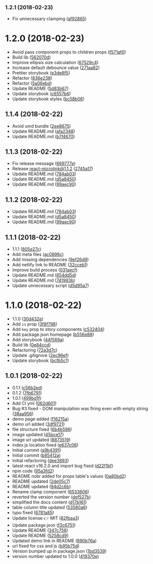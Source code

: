<a name="1.2.1"></a>
## <small>1.2.1 (2018-02-23)</small>

* Fix unnecessary clamping ([af92865](https://github.com/microlinkhq/nanoclamp/commit/af92865))



<a name="1.2.0"></a>
# 1.2.0 (2018-02-23)

* Avoid pass component props to children props ([f571af0](https://github.com/microlinkhq/nanoclamp/commit/f571af0))
* Build lib ([562070d](https://github.com/microlinkhq/nanoclamp/commit/562070d))
* Improve ellipsis size calculation ([67529c4](https://github.com/microlinkhq/nanoclamp/commit/67529c4))
* Increase default debounce value ([271aa82](https://github.com/microlinkhq/nanoclamp/commit/271aa82))
* Prettier storybook ([e3de8f5](https://github.com/microlinkhq/nanoclamp/commit/e3de8f5))
* Refactor ([836e238](https://github.com/microlinkhq/nanoclamp/commit/836e238))
* Refactor ([5a06ebd](https://github.com/microlinkhq/nanoclamp/commit/5a06ebd))
* Update README ([5d83b67](https://github.com/microlinkhq/nanoclamp/commit/5d83b67))
* Update storybook ([c6557b6](https://github.com/microlinkhq/nanoclamp/commit/c6557b6))
* Update storybook styles ([bc58b06](https://github.com/microlinkhq/nanoclamp/commit/bc58b06))



<a name="1.1.4"></a>
## 1.1.4 (2018-02-22)

* Avoid umd bundle ([2ee8675](https://github.com/microlinkhq/nanoclamp/commit/2ee8675))
* Update README.md ([afa2348](https://github.com/microlinkhq/nanoclamp/commit/afa2348))
* Update README.md ([b7f4670](https://github.com/microlinkhq/nanoclamp/commit/b7f4670))



<a name="1.1.3"></a>
## 1.1.3 (2018-02-22)

* Fix release message ([669777e](https://github.com/microlinkhq/nanoclamp/commit/669777e))
* Release react-microlink@1.1.2 ([2745a17](https://github.com/microlinkhq/nanoclamp/commit/2745a17))
* Update README.md ([784ab03](https://github.com/microlinkhq/nanoclamp/commit/784ab03))
* Update README.md ([d5a8450](https://github.com/microlinkhq/nanoclamp/commit/d5a8450))
* Update README.md ([99aec90](https://github.com/microlinkhq/nanoclamp/commit/99aec90))



<a name="1.1.2"></a>
## 1.1.2 (2018-02-22)

* Update README.md ([784ab03](https://github.com/microlinkhq/nanoclamp/commit/784ab03))
* Update README.md ([d5a8450](https://github.com/microlinkhq/nanoclamp/commit/d5a8450))
* Update README.md ([99aec90](https://github.com/microlinkhq/nanoclamp/commit/99aec90))



<a name="1.1.1"></a>
## 1.1.1 (2018-02-22)

* 1.1.1 ([805e27c](https://github.com/microlinkhq/nanoclamp/commit/805e27c))
* Add meta files ([ac0896c](https://github.com/microlinkhq/nanoclamp/commit/ac0896c))
* Add missing dependencies ([9ef26d9](https://github.com/microlinkhq/nanoclamp/commit/9ef26d9))
* Add netlify link to README ([32cceb1](https://github.com/microlinkhq/nanoclamp/commit/32cceb1))
* Improve build process ([031aecf](https://github.com/microlinkhq/nanoclamp/commit/031aecf))
* Update README.md ([654dd5d](https://github.com/microlinkhq/nanoclamp/commit/654dd5d))
* Update README.md ([741983b](https://github.com/microlinkhq/nanoclamp/commit/741983b))
* Update unnecessary script ([d5d95a7](https://github.com/microlinkhq/nanoclamp/commit/d5d95a7))



<a name="1.1.0"></a>
# 1.1.0 (2018-02-22)

* 1.1.0 ([30d432e](https://github.com/microlinkhq/nanoclamp/commit/30d432e))
* Add `is` prop ([3f8f798](https://github.com/microlinkhq/nanoclamp/commit/3f8f798))
* Add `key` prop to story components ([c532404](https://github.com/microlinkhq/nanoclamp/commit/c532404))
* Add package.json homepage ([b556e88](https://github.com/microlinkhq/nanoclamp/commit/b556e88))
* Add storybook ([44f569a](https://github.com/microlinkhq/nanoclamp/commit/44f569a))
* Build lib ([0e84ccd](https://github.com/microlinkhq/nanoclamp/commit/0e84ccd))
* Refactoring ([72a3d7c](https://github.com/microlinkhq/nanoclamp/commit/72a3d7c))
* Update .gitignore ([2ec96ef](https://github.com/microlinkhq/nanoclamp/commit/2ec96ef))
* Update storybook ([bcfb5c1](https://github.com/microlinkhq/nanoclamp/commit/bcfb5c1))



<a name="1.0.1"></a>
## 1.0.1 (2018-02-22)

* 0.1.1 ([c56b2ed](https://github.com/microlinkhq/nanoclamp/commit/c56b2ed))
* 0.1.2 ([7fb6791](https://github.com/microlinkhq/nanoclamp/commit/7fb6791))
* 1.0.1 ([499bd1f](https://github.com/microlinkhq/nanoclamp/commit/499bd1f))
* Add CI yml ([062d601](https://github.com/microlinkhq/nanoclamp/commit/062d601))
* Bug #3 fixed - DOM manipulation was firing even with empty string ([38aa956](https://github.com/microlinkhq/nanoclamp/commit/38aa956))
* demo page added ([f16215a](https://github.com/microlinkhq/nanoclamp/commit/f16215a))
* demo url added ([3df9721](https://github.com/microlinkhq/nanoclamp/commit/3df9721))
* file structure fixed ([6b4b596](https://github.com/microlinkhq/nanoclamp/commit/6b4b596))
* image updated ([45bce17](https://github.com/microlinkhq/nanoclamp/commit/45bce17))
* image url updated ([8873519](https://github.com/microlinkhq/nanoclamp/commit/8873519))
* index.js location fixed ([e637c06](https://github.com/microlinkhq/nanoclamp/commit/e637c06))
* Initial commit ([a9b4391](https://github.com/microlinkhq/nanoclamp/commit/a9b4391))
* Initial commit ([b85412a](https://github.com/microlinkhq/nanoclamp/commit/b85412a))
* Initial refactoring ([dee3893](https://github.com/microlinkhq/nanoclamp/commit/dee3893))
* latest react v16.2.0 and import bug fixed ([d22f1bf](https://github.com/microlinkhq/nanoclamp/commit/d22f1bf))
* npm code ([95a3fd2](https://github.com/microlinkhq/nanoclamp/commit/95a3fd2))
* README nobr added for props table's values ([0a80bd2](https://github.com/microlinkhq/nanoclamp/commit/0a80bd2))
* README updated ([2de05c7](https://github.com/microlinkhq/nanoclamp/commit/2de05c7))
* README updated ([94d2c6b](https://github.com/microlinkhq/nanoclamp/commit/94d2c6b))
* Rename clamp component ([6533606](https://github.com/microlinkhq/nanoclamp/commit/6533606))
* reverted the version number ([def527b](https://github.com/microlinkhq/nanoclamp/commit/def527b))
* simplified the docs content ([d17b161](https://github.com/microlinkhq/nanoclamp/commit/d17b161))
* table column title updated ([53580a6](https://github.com/microlinkhq/nanoclamp/commit/53580a6))
* typo fixed ([6781a85](https://github.com/microlinkhq/nanoclamp/commit/6781a85))
* Update license 👉 MIT ([82fbaa3](https://github.com/microlinkhq/nanoclamp/commit/82fbaa3))
* Update package.json ([f3c6751](https://github.com/microlinkhq/nanoclamp/commit/f3c6751))
* Update README ([347c756](https://github.com/microlinkhq/nanoclamp/commit/347c756))
* Update README ([5258cd9](https://github.com/microlinkhq/nanoclamp/commit/5258cd9))
* Updated demo link in README ([890b76a](https://github.com/microlinkhq/nanoclamp/commit/890b76a))
* url fixed for css and js ([b95b75d](https://github.com/microlinkhq/nanoclamp/commit/b95b75d))
* Version bumped up in package.json ([1bd3539](https://github.com/microlinkhq/nanoclamp/commit/1bd3539))
* version number updated to 1.0.0 ([419370e](https://github.com/microlinkhq/nanoclamp/commit/419370e))



